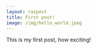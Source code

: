 ```yaml
---
layout: raspost
title: First post!
image: /img/hello_world.jpeg
---
```


This is my first post, how exciting!
